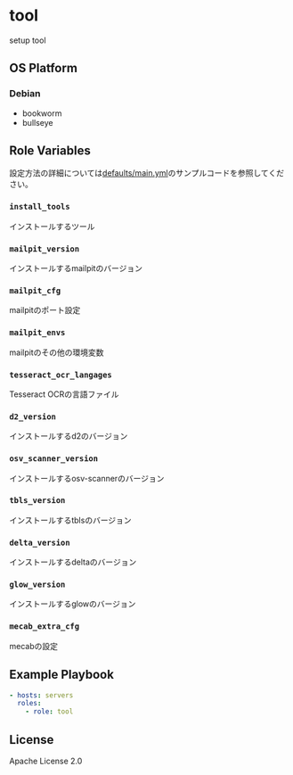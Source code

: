 tool
=================

setup tool

OS Platform
-----------------

### Debian

- bookworm
- bullseye

Role Variables
--------------

設定方法の詳細については[defaults/main.yml](defaults/main.yml)のサンプルコードを参照してください。

### `install_tools`

インストールするツール

### `mailpit_version`

インストールするmailpitのバージョン

### `mailpit_cfg`

mailpitのポート設定

### `mailpit_envs`

mailpitのその他の環境変数

### `tesseract_ocr_langages`

Tesseract OCRの言語ファイル

### `d2_version`

インストールするd2のバージョン

### `osv_scanner_version`

インストールするosv-scannerのバージョン

### `tbls_version`

インストールするtblsのバージョン

### `delta_version`

インストールするdeltaのバージョン

### `glow_version`

インストールするglowのバージョン

### `mecab_extra_cfg`

mecabの設定

Example Playbook
--------------

```yaml
- hosts: servers
  roles:
    - role: tool
```

License
--------------

Apache License 2.0
